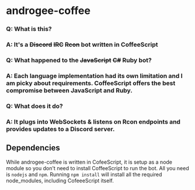 # androgee-coffee

### Q: What is this?
### A: It's a ~~Discord~~ ~~IRC~~ ~~Rcon~~ bot written in CoffeeScript

### Q: What happened to the ~~JavaScript~~ ~~C#~~ Ruby bot?
### A: Each language implementation had its own limitation and I am picky about requirements. CoffeeScript offers the best compromise between JavaScript and Ruby.

### Q: What does it do?
### A: It plugs into WebSockets & listens on Rcon endpoints and provides updates to a Discord server.

## Dependencies
While androgee-coffee is written in CofeeScript, it is setup as a node module so you don't need to install CoffeeScript to run the bot. All you need is ``nodejs`` and ``npm``. Running ``npm install`` will install all the required node_modules, including CofeeeScript itself.
